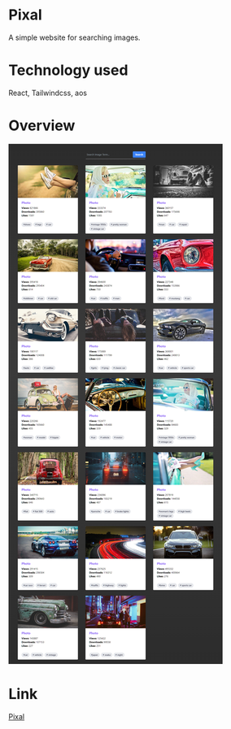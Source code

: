 # Pixal
A simple website for searching images. 

# Technology used
React, Tailwindcss, aos

# Overview
![homepage](./pixal.png)

# Link
[Pixal](https://pixal.netlify.app/)